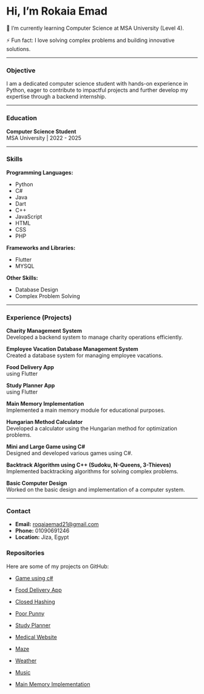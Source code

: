 # Hi, I’m Rokaia Emad

🌱 I’m currently learning Computer Science at MSA University (Level 4).

⚡ Fun fact: I love solving complex problems and building innovative solutions.

---

### Objective
I am a dedicated computer science student with hands-on experience in Python, eager to contribute to impactful projects and further develop my expertise through a backend internship.

---

### Education
**Computer Science Student**  
MSA University | 2022 - 2025  

---

### Skills

**Programming Languages:**
- Python
- C#
- Java
- Dart
- C++
- JavaScript
- HTML
- CSS
- PHP

**Frameworks and Libraries:**
- Flutter
- MYSQL

**Other Skills:**
- Database Design
- Complex Problem Solving

---

### Experience (Projects)

**Charity Management System**  
Developed a backend system to manage charity operations efficiently.

**Employee Vacation Database Management System**  
Created a database system for managing employee vacations.

**Food Delivery App**  
using Flutter

**Study Planner App**  
using Flutter


**Main Memory Implementation**  
Implemented a main memory module for educational purposes.

**Hungarian Method Calculator**  
Developed a calculator using the Hungarian method for optimization problems.

**Mini and Large Game using C#**  
Designed and developed various games using C#.

**Backtrack Algorithm using C++ (Sudoku, N-Queens, 3-Thieves)**  
Implemented backtracking algorithms for solving complex problems.

**Basic Computer Design**  
Worked on the basic design and implementation of a computer system.

---

### Contact

- **Email:** roqaiaemad21@gmail.com
- **Phone:** 01090691246
- **Location:** Jiza, Egypt


### Repositories

Here are some of my projects on GitHub:

- [Game using c#](https://github.com/RokaiaEmad/game)

- [Food Delivery App](https://github.com/RokaiaEmad/Food_Delivery_App)

- [Closed Hashing](https://github.com/RokaiaEmad/Algorithm-Project)

- [Poor Punny](https://github.com/RokaiaEmad/poor-punny-game)

- [Study Planner](https://github.com/RokaiaEmad/Study-Planner)

- [Medical Website](https://github.com/RokaiaEmad/Medical-Website)
  
- [Maze](https://github.com/RokaiaEmad/Maze)
  
- [Weather](https://github.com/RokaiaEmad/Weather_app)
  
- [Music](https://github.com/RokaiaEmad/Music_app.git)

- [Main Memory Implementation](https://github.com/RokaiaEmad/Main-Memory-Implementation)

